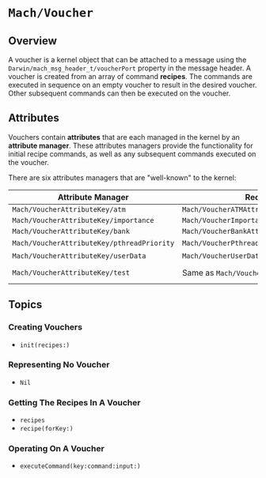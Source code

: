 # ``Mach/Voucher``

## Overview

A voucher is a kernel object that can be attached to a message using the ``Darwin/mach_msg_header_t/voucherPort`` property in the message header. A voucher is created from an array of command **recipes**. The commands are executed in sequence on an empty voucher to result in the desired voucher. Other subsequent commands can then be executed on the voucher.

## Attributes

Vouchers contain **attributes** that are each managed in the kernel by an **attribute manager**. These attributes managers provide the functionality for initial recipe commands, as well as any subsequent commands executed on the voucher.

There are six attributes managers that are "well-known" to the kernel:

| Attribute Manager | Recipe Commands | Subsequent Commands |
| --- | --- | --- |
| ``Mach/VoucherAttributeKey/atm`` | ``Mach/VoucherATMAttributeRecipeCommand`` | ``Mach/VoucherATMAction`` |
| ``Mach/VoucherAttributeKey/importance`` | ``Mach/VoucherImportanceAttributeRecipeCommand`` | ``Mach/VoucherImportanceAction`` |
| ``Mach/VoucherAttributeKey/bank`` | ``Mach/VoucherBankAttributeRecipeCommand`` | ``Mach/VoucherBankAction`` |
| ``Mach/VoucherAttributeKey/pthreadPriority`` | ``Mach/VoucherPthreadPriorityAttributeRecipeCommand`` | Not Supported |
| ``Mach/VoucherAttributeKey/userData`` | ``Mach/VoucherUserDataAttributeRecipeCommand`` | Not Supported |
| ``Mach/VoucherAttributeKey/test`` | Same as ``Mach/VoucherAttributeKey/userData`` | Same as ``Mach/VoucherAttributeKey/userData`` |

## Topics

### Creating Vouchers

- ``init(recipes:)``

### Representing No Voucher

- ``Nil``

### Getting The Recipes In A Voucher

- ``recipes``
- ``recipe(forKey:)``

### Operating On A Voucher

- ``executeCommand(key:command:input:)``